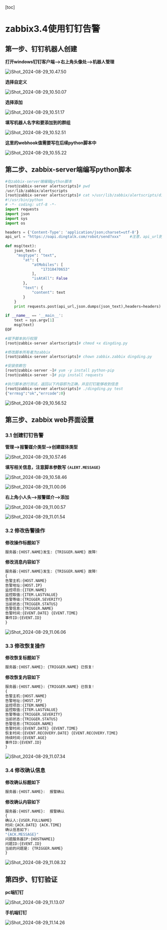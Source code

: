 [toc]



# zabbix3.4使用钉钉告警

## 第一步、钉钉机器人创建

**打开windows钉钉客户端-->右上角头像处-->机器人管理**

![iShot_2024-08-29_10.47.50](https://github.com/pptfz/picgo-images/blob/master/img/iShot_2024-08-29_10.47.50.png)





**选择自定义**

![iShot_2024-08-29_10.50.07](https://github.com/pptfz/picgo-images/blob/master/img/iShot_2024-08-29_10.50.07.png)







**选择添加**

![iShot_2024-08-29_10.51.17](https://github.com/pptfz/picgo-images/blob/master/img/iShot_2024-08-29_10.51.17.png)







**填写机器人名字和要添加到的群组**

![iShot_2024-08-29_10.52.51](https://github.com/pptfz/picgo-images/blob/master/img/iShot_2024-08-29_10.52.51.png)





**这里的webhook值需要写在后续python脚本中**

![iShot_2024-08-29_10.55.22](https://github.com/pptfz/picgo-images/blob/master/img/iShot_2024-08-29_10.55.22.png)







## 第二步、zabbix-server端编写python脚本

```python
#在zabbix-server端编辑python脚本
[root@zabbix-server alertscripts]# pwd
/usr/lib/zabbix/alertscripts
[root@zabbix-server alertscripts]# cat >/usr/lib/zabbix/alertscripts/dingding.py <<EOF
#!/usr/bin/python
# -*- coding: utf-8 -*-
import requests
import json
import sys
import os

headers = {'Content-Type': 'application/json;charset=utf-8'}
api_url = "https://oapi.dingtalk.com/robot/send?xxx"	#注意，api_url到后边的一串是一行，且这里的api_url要写成自己企业钉钉中创建的机器人中的webhook
 
def msg(text):
    json_text= {
     "msgtype": "text",
        "at": {
            "atMobiles": [
                "17310470653"
            ],
            "isAtAll": False
        },
        "text": {
            "content": text
        }
    }
    print requests.post(api_url,json.dumps(json_text),headers=headers).content
     
if __name__ == '__main__':
    text = sys.argv[1]
    msg(text)
EOF

#赋予脚本执行权限
[root@zabbix-server alertscripts]# chmod +x dingding.py

#修改脚本所有者为zabbix
[root@zabbix-server alertscripts]# chown zabbix.zabbix dingding.py

#安装依赖包
[root@zabbix-server ~]# yum -y install python-pip 
[root@zabbix-server ~]# pip install requests

#执行脚本进行测试，返回以下内容即为正确，并且钉钉能够收到信息
[root@zabbix-server alertscripts]# ./dingding.py test
{"errmsg":"ok","errcode":0}
```



![iShot_2024-08-29_10.56.52](https://github.com/pptfz/picgo-images/blob/master/img/iShot_2024-08-29_10.56.52.png)



## 第三步、zabbix web界面设置

### 3.1 创建钉钉告警

**管理-->报警媒介类型-->创建媒体类型**

![iShot_2024-08-29_10.57.46](https://github.com/pptfz/picgo-images/blob/master/img/iShot_2024-08-29_10.57.46.png)







**填写相关信息，注意脚本参数写 ``{ALERT.MESSAGE}``**

![iShot_2024-08-29_10.58.46](https://github.com/pptfz/picgo-images/blob/master/img/iShot_2024-08-29_10.58.46.png)





![iShot_2024-08-29_11.00.06](https://github.com/pptfz/picgo-images/blob/master/img/iShot_2024-08-29_11.00.06.png)





**右上角小人头-->报警媒介-->添加**

![iShot_2024-08-29_11.00.57](https://github.com/pptfz/picgo-images/blob/master/img/iShot_2024-08-29_11.00.57.png)





![iShot_2024-08-29_11.01.54](https://github.com/pptfz/picgo-images/blob/master/img/iShot_2024-08-29_11.01.54.png)





### 3.2 修改告警操作

**修改操作标题如下**

```python
服务器:{HOST.NAME}发生: {TRIGGER.NAME} 故障!
```

**修改消息内容如下**

```python
服务器:{HOST.NAME}发生: {TRIGGER.NAME} 故障!
{
告警主机:{HOST.NAME}
告警地址:{HOST.IP}
监控项目:{ITEM.NAME}
监控取值:{ITEM.LASTVALUE}
告警等级:{TRIGGER.SEVERITY}
当前状态:{TRIGGER.STATUS}
告警信息:{TRIGGER.NAME}
告警时间:{EVENT.DATE} {EVENT.TIME}
事件ID:{EVENT.ID}
}
```

![iShot_2024-08-29_11.06.06](https://github.com/pptfz/picgo-images/blob/master/img/iShot_2024-08-29_11.06.06.png)





### 3.3 修改恢复操作

**修改恢复标题如下**

```python
服务器:{HOST.NAME}: {TRIGGER.NAME} 已恢复!
```

**修改恢复内容如下**

```python
服务器:{HOST.NAME}: {TRIGGER.NAME} 已恢复!
{
告警主机:{HOST.NAME}
告警地址:{HOST.IP}
监控项目:{ITEM.NAME}
监控取值:{ITEM.LASTVALUE}
告警等级:{TRIGGER.SEVERITY}
当前状态:{TRIGGER.STATUS}
告警信息:{TRIGGER.NAME}
告警时间:{EVENT.DATE} {EVENT.TIME}
恢复时间:{EVENT.RECOVERY.DATE} {EVENT.RECOVERY.TIME}
持续时间:{EVENT.AGE}
事件ID:{EVENT.ID}
}
```



![iShot_2024-08-29_11.07.34](https://github.com/pptfz/picgo-images/blob/master/img/iShot_2024-08-29_11.07.34.png)



### 3.4 修改确认信息

**修改确认标题如下**

```python
服务器:{HOST.NAME}:  报警确认
```

**修改确认内容如下**

```python
服务器:{HOST.NAME}:  报警确认
{
确认人:{USER.FULLNAME} 
时间:{ACK.DATE} {ACK.TIME} 
确认信息如下:
"{ACK.MESSAGE}"
问题服务器IP:{HOSTNAME1}
问题ID:{EVENT.ID}
当前的问题是: {TRIGGER.NAME}
}
```





![iShot_2024-08-29_11.08.32](https://github.com/pptfz/picgo-images/blob/master/img/iShot_2024-08-29_11.08.32.png)



## 第四步、钉钉验证

**pc端钉钉**

![iShot_2024-08-29_11.13.07](https://github.com/pptfz/picgo-images/blob/master/img/iShot_2024-08-29_11.13.07.png)





**手机端钉钉**

![iShot_2024-08-29_11.14.26](https://github.com/pptfz/picgo-images/blob/master/img/iShot_2024-08-29_11.14.26.png)
